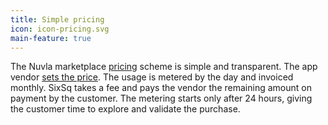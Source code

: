 ```yaml
---
title: Simple pricing
icon: icon-pricing.svg
main-feature: true
---
```


The Nuvla marketplace [pricing](/pricing) scheme is simple and transparent. The app vendor [sets the price](#vendor-journey). The usage is metered by the day and invoiced monthly. SixSq takes a fee and pays the vendor the remaining amount on payment by the customer. The metering starts only after 24 hours, giving the customer time to explore and validate the purchase.
